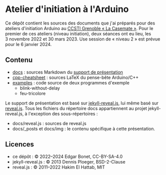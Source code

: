 # Atelier d'initiation à l'Arduino

Ce dépôt contient les sources des documents que j'ai préparés pour des
ateliers d'initiation Arduino au [CCSTI Grenoble « La
Casemate »][casemate]. Pour le premier de ces ateliers (niveau
initiation), deux séances ont eu lieu, les 3 novembre 2022 et
30 mars 2023. Use session de « niveau 2 » est prévue pour le
6 janvier 2024.

## Contenu

* [docs](docs) : sources Markdown du [support de présentation][slides]
* [cpp-cheatsheet](cpp-cheatsheet) : sources LaTeX du pense-bête
  Arduino/C++
* [examples](examples) : code source de deux programmes d'exemple
  * blink-without-delay
  * feu-tricolore

Le support de présentation est basé sur [jekyll-reveal.js][], lui même
basé sur [reveal.js][]. Tous les fichiers du répertoire docs
appartiennent au projet jekyll-reveal.js, à l'exception des
sous-répertoires :

* docs/reveal.js : sources de reveal.js
* docs/\_posts et docs/img : le contenu spécifique à cette présentation.

## Licences

* ce dépôt : © 2022–2024 Edgar Bonet, CC-BY-SA-4.0
* jekyll-reveal.js : © 2013 Dennis Ploeger, BSD-2-Clause
* reveal.js : © 2011–2022 Hakim El Hattab, MIT

[casemate]: https://lacasemate.fr/
[slides]: https://edgar-bonet.github.io/atelier-arduino/
[jekyll-reveal.js]: https://github.com/dploeger/jekyll-revealjs
[reveal.js]: https://github.com/hakimel/reveal.js
